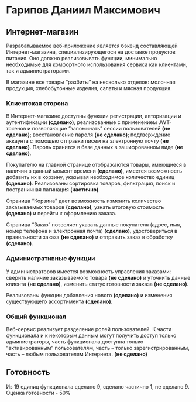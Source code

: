 # Гарипов Даниил Максимович

## Интернет-магазин

Разрабатываемое веб-приложение является бэкенд составляющей Интернет-магазина, специализирующегося на доставке продуктов питания. Оно должно реализовывать функции, минимально необходимые для комфортного использования сервиса как клиентами, так и администраторами.

В магазине все товары “разбиты” на несколько отделов: молочная продукция, хлебобулочные изделия, салаты и мясная продукция.

### Клиентская сторона

В Интернет-магазине доступны функции регистрации, авторизации и аутентификации **(сделано)**, 
реализованные с применением JWT-токенов и позволяющие “запоминать” сессии пользователей **(не сделано)**; 
восстановление пароля **(не сделано)**; 
подтверждение аккаунта с помощью отправки писем на электронную почту **(не сделано)**. 
Пароль хранится в базе данных в зашифрованном виде **(не сделано)**.

Покупателю на главной странице отображаются товары, имеющиеся в наличии в данный момент времени **(сделано)**, 
имеется возможность добавить их в корзину, указывая необходимое количество единиц **(сделано)**. 
Реализованы сортировка товаров, фильтрация, поиск и постраничная пагинация **(частично)**.

Страница “Корзина” дает возможность изменить количество заказываемых товаров **(сделано)**, 
узнать итоговую стоимость **(сделано)** 
и перейти к оформлению заказа.

Страница “Заказ” позволяет указать данные покупателя (адрес, имя, номер телефона и электронная почта) **(сделано)**, 
удостовериться в правильности заказа **(не сделано)** 
и отправить заказ в обработку **(сделано)**.

### Административные функции

У администраторов имеется возможность управления заказами: 
сверить наличие заказываемого товара **(не сделано)**
и уточнить данные клиента **(не сделано)**, 
изменить статус готовности заказа **(не сделано)**.

Реализованы функции добавления нового **(сделано)**
и изменения существующего ассортимента **(сделано)**.

### Общий функционал

Веб-сервис реализует разделение ролей пользователей. К части функционала и к некоторым данным могут получить доступ только администраторы, часть функционала доступна только “активированным” пользователям, часть – только зарегистрированным, часть – любым пользователям Интернета. **(не сделано)**

## Готовность
Из 19 единиц функционала сделано 9, сделано частично 1, не сделано 9.
Оценка готовности - 50%

